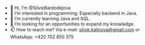 - 👋 Hi, I’m @SilvieBardodejova
- 👀 I’m interested in programming. Especially backend in Java.
- 🌱 I’m currently learning Java and SQL.
- 💞️ I’m looking for an opportunities to expand my knowladge.
- 📫 How to reach me? Via e-mail: silvie.kalinova@gmail.com or WhatsApp: +420 702 850 375

<!---
SilvieBardodejova/SilvieBardodejova is a ✨ special ✨ repository because its `README.md` (this file) appears on your GitHub profile.
You can click the Preview link to take a look at your changes.
--->
